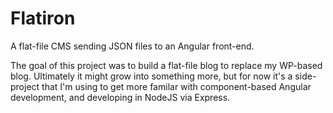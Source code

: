# Flatiron

A flat-file CMS sending JSON files to an Angular front-end.

The goal of this project was to build a flat-file blog to replace my WP-based blog.  Ultimately it might grow into something more, but for now it's a side-project that I'm using to get more familar with component-based Angular development, and developing in NodeJS via Express.